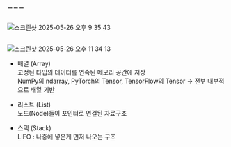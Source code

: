 # ---



![스크린샷 2025-05-26 오후 9 35 43](https://github.com/user-attachments/assets/c6b6f866-fdf3-4bab-9a9f-c6c687c8c064)




## 
![스크린샷 2025-05-26 오후 11 34 13](https://github.com/user-attachments/assets/7d8ba5c8-660c-42ca-823d-e7ce842ca009)


- 배열 (Array) <br>
  고정된 타입의 데이터를 연속된 메모리 공간에 저장 <br>
  NumPy의 ndarray, PyTorch의 Tensor, TensorFlow의 Tensor → 전부 내부적으로 배열 기반


- 리스트 (List) <br>
  노드(Node)들이 포인터로 연결된 자료구조


- 스택 (Stack) <br>
  LIFO : 나중에 넣은게 먼저 나오는 구조
  

